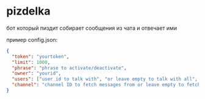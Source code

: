 # pizdelka
бот который пиздит
собирает сообщения из чата и отвечает ими

пример config.json:
```json
{
  "token": "yourtoken",
  "limit": 1000,
  "phrase": "phrase to activate/deactivate",
  "owner": "yourid",
  "users": ["user id to talk with", "or leave empty to talk with all", "..."],
  "channel": "channel ID to fetch messages from or leave empty to fetch from channel where it was used"
}
```
